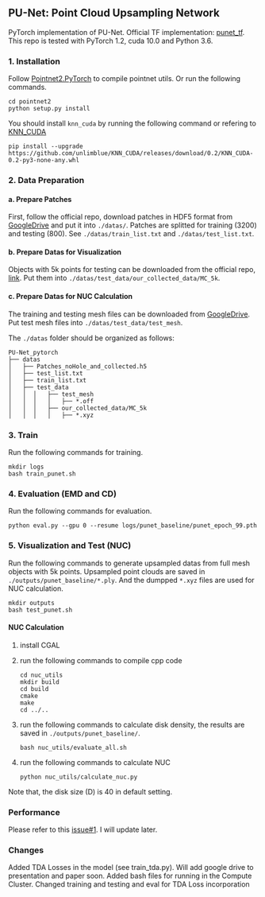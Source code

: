## PU-Net: Point Cloud Upsampling Network

PyTorch implementation of PU-Net. Official TF implementation: [punet_tf](https://github.com/yulequan/PU-Net). This repo is tested with PyTorch 1.2, cuda 10.0 and Python 3.6.

### 1. Installation

Follow [Pointnet2.PyTorch](https://github.com/sshaoshuai/Pointnet2.PyTorch) to compile pointnet utils. Or run the following commands.

```shell
cd pointnet2
python setup.py install
```

You should install `knn_cuda` by running the following command or refering to [KNN_CUDA](https://github.com/unlimblue/KNN_CUDA)

```
pip install --upgrade https://github.com/unlimblue/KNN_CUDA/releases/download/0.2/KNN_CUDA-0.2-py3-none-any.whl
```


### 2. Data Preparation

#### a. Prepare Patches

First, follow the official repo, download patches in HDF5 format from [GoogleDrive](https://drive.google.com/file/d/1wMtNGvliK_pUTogfzMyrz57iDb_jSQR8/view?usp=sharing) and put it into `./datas/`. Patches are splitted for training (3200) and testing (800). See `./datas/train_list.txt` and `./datas/test_list.txt`.

#### b. Prepare Datas for Visualization

Objects with 5k points for testing can be downloaded from the official repo, [link](https://github.com/yulequan/PU-Net/tree/master/data/test_data/our_collected_data/MC_5k). Put them into `./datas/test_data/our_collected_data/MC_5k`.

#### c. Prepare Datas for NUC Calculation

The training and testing mesh files can be downloaded from [GoogleDrive](https://drive.google.com/file/d/1R21MD1O6q8E7ANui8FR0MaABkKc30PG4/view?usp=sharing). Put test mesh files into `./datas/test_data/test_mesh`.

The `./datas` folder should be organized as follows:

```shell
PU-Net_pytorch
├── datas
│   ├── Patches_noHole_and_collected.h5
│   ├── test_list.txt
│   ├── train_list.txt
│   ├── test_data
│   │  │   ├── test_mesh
│   │  │   │   ├── *.off
│   │  │   ├── our_collected_data/MC_5k
│   │  │   │   ├── *.xyz
```

### 3. Train

Run the following commands for training.

```shell
mkdir logs
bash train_punet.sh
```

### 4. Evaluation (EMD and CD)

Run the following commands for evaluation.

```shell
python eval.py --gpu 0 --resume logs/punet_baseline/punet_epoch_99.pth
```

### 5. Visualization and Test (NUC)

Run the following commands to generate upsampled datas from full mesh objects with 5k points. Upsampled point clouds are saved in `./outputs/punet_baseline/*.ply`. And the dumpped `*.xyz` files are used for NUC calculation.

```shell
mkdir outputs
bash test_punet.sh
```

#### NUC Calculation

1. install CGAL

2. run the following commands to compile cpp code

   ```shell
   cd nuc_utils
   mkdir build
   cd build
   cmake
   make
   cd ../..
   ```

3. run the following commands to calculate disk density, the results are saved in `./outputs/punet_baseline/`.

   ```
   bash nuc_utils/evaluate_all.sh
   ```

4. run the following commands to calculate NUC

   ```shell
   python nuc_utils/calculate_nuc.py
   ```

Note that, the disk size (D) is 40 in default setting.

### Performance
Please refer to this [issue#1](https://github.com/lyqun/PU-Net_pytorch/issues/1). I will update later.

### Changes
Added TDA Losses in the model (see train_tda.py). Will add google drive to presentation and paper soon. 
Added bash files for running in the Compute Cluster.
Changed training and testing and eval for TDA Loss incorporation
